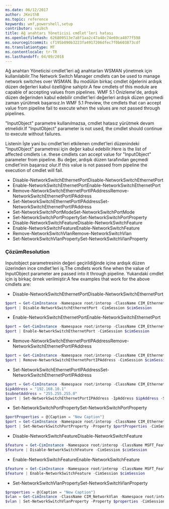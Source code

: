 ```yaml
---
ms.date: 06/12/2017
author: JKeithB
ms.topic: reference
keywords: wmf,powershell,setup
contributor: vaibch
title: Ağ anahtarı Yöneticisi cmdlet'leri hatası
ms.openlocfilehash: 626809513e7a8f1aa2c47a48c74e69ca4077f598
ms.sourcegitcommit: cf195b090b3223fa4917206dfec7f0b603873cdf
ms.translationtype: MT
ms.contentlocale: tr-TR
ms.lasthandoff: 04/09/2018
---
```

<span data-ttu-id="4d6ee-103">Ağ anahtarı Yöneticisi cmdlet'leri ağ anahtarları WSMAN yönetmek için kullanılabilir.</span><span class="sxs-lookup"><span data-stu-id="4d6ee-103">The Network Switch Manager cmdlets can be used to manage network switches over WSMAN.</span></span>
<span data-ttu-id="4d6ee-104">Bu modülün birkaç cmdlet öğelerini ardışık düzen değerleri kabul özelliğine sahiptir.</span><span class="sxs-lookup"><span data-stu-id="4d6ee-104">A few cmdlets of this module are capable of accepting values from pipelines.</span></span>
<span data-ttu-id="4d6ee-105">WMF 5.1 Önizleme'de, ardışık düzen değerinden kabul edebilir cmdlet'leri değerleri ardışık düzen geçmedi zaman yürütmek başarısız.</span><span class="sxs-lookup"><span data-stu-id="4d6ee-105">In WMF 5.1 Preview, the cmdlets that can accept value from pipeline fail to execute when the values are not passed through pipelines.</span></span>

<span data-ttu-id="4d6ee-106">"InputObject" parametre kullanılmazsa, cmdlet hatasız yürütmek devam etmelidir.</span><span class="sxs-lookup"><span data-stu-id="4d6ee-106">If "InputObject" parameter is not used, the cmdlet should continue to execute without failures.</span></span>

<span data-ttu-id="4d6ee-107">Listenin İşte yani bu cmdlet'leri etkilenen cmdlet'leri düzenindeki "InputObject" parametresi için değer kabul edebilir.</span><span class="sxs-lookup"><span data-stu-id="4d6ee-107">Here is the list of affected cmdlets i.e. these cmdlets can accept value for "InputObject" parameter from pipeline.</span></span>
<span data-ttu-id="4d6ee-108">Bu değer, ardışık düzen tarafından geçmedi cmdlet'inin başarısız olur.</span><span class="sxs-lookup"><span data-stu-id="4d6ee-108">If this value is not passed from pipeline the execution of cmdlet will fail.</span></span>

- <span data-ttu-id="4d6ee-109">Disable-NetworkSwitchEthernetPort</span><span class="sxs-lookup"><span data-stu-id="4d6ee-109">Disable-NetworkSwitchEthernetPort</span></span>
- <span data-ttu-id="4d6ee-110">Enable-NetworkSwitchEthernetPort</span><span class="sxs-lookup"><span data-stu-id="4d6ee-110">Enable-NetworkSwitchEthernetPort</span></span>
- <span data-ttu-id="4d6ee-111">Remove-NetworkSwitchEthernetPortIPAddress</span><span class="sxs-lookup"><span data-stu-id="4d6ee-111">Remove-NetworkSwitchEthernetPortIPAddress</span></span>
- <span data-ttu-id="4d6ee-112">Set-NetworkSwitchEthernetPortIPAddress</span><span class="sxs-lookup"><span data-stu-id="4d6ee-112">Set-NetworkSwitchEthernetPortIPAddress</span></span>
- <span data-ttu-id="4d6ee-113">Set-NetworkSwitchPortMode</span><span class="sxs-lookup"><span data-stu-id="4d6ee-113">Set-NetworkSwitchPortMode</span></span>
- <span data-ttu-id="4d6ee-114">Set-NetworkSwitchPortProperty</span><span class="sxs-lookup"><span data-stu-id="4d6ee-114">Set-NetworkSwitchPortProperty</span></span>
- <span data-ttu-id="4d6ee-115">Disable-NetworkSwitchFeature</span><span class="sxs-lookup"><span data-stu-id="4d6ee-115">Disable-NetworkSwitchFeature</span></span>
- <span data-ttu-id="4d6ee-116">Enable-NetworkSwitchFeature</span><span class="sxs-lookup"><span data-stu-id="4d6ee-116">Enable-NetworkSwitchFeature</span></span>
- <span data-ttu-id="4d6ee-117">Remove-NetworkSwitchVlan</span><span class="sxs-lookup"><span data-stu-id="4d6ee-117">Remove-NetworkSwitchVlan</span></span>
- <span data-ttu-id="4d6ee-118">Set-NetworkSwitchVlanProperty</span><span class="sxs-lookup"><span data-stu-id="4d6ee-118">Set-NetworkSwitchVlanProperty</span></span>

### <a name="resolution"></a><span data-ttu-id="4d6ee-119">Çözüm</span><span class="sxs-lookup"><span data-stu-id="4d6ee-119">Resolution</span></span>
<span data-ttu-id="4d6ee-120">Inputobject parametresinin değeri geçirildiğinde içine ardışık düzen üzerinden ince cmdlet'leri iş.</span><span class="sxs-lookup"><span data-stu-id="4d6ee-120">The cmdlets work fine when the value of InputObject parameter are passed into it through pipeline.</span></span> <span data-ttu-id="4d6ee-121">Yukarıdaki cmdlet için iş birkaç örnek verilmiştir:</span><span class="sxs-lookup"><span data-stu-id="4d6ee-121">A few examples that work for the above cmdlets are:</span></span>

- <span data-ttu-id="4d6ee-122">Disable-NetworkSwitchEthernetPort</span><span class="sxs-lookup"><span data-stu-id="4d6ee-122">Disable-NetworkSwitchEthernetPort</span></span>
```powershell
$port = Get-CimInstance -Namespace root/interop -ClassName CIM_EthernetPort -CimSession $cimSession | Select-Object -First 1
$port | Disable-NetworkSwitchEthernetPort -CimSession $cimSession
```

- <span data-ttu-id="4d6ee-123">Enable-NetworkSwitchEthernetPort</span><span class="sxs-lookup"><span data-stu-id="4d6ee-123">Enable-NetworkSwitchEthernetPort</span></span>
```powershell
$port = Get-CimInstance -Namespace root/interop -ClassName CIM_EthernetPort -CimSession $cimSession | Select-Object -First 1
$port | Enable-NetworkSwitchEthernetPort -CimSession $cimSession
```

- <span data-ttu-id="4d6ee-124">Remove-NetworkSwitchEthernetPortIPAddress</span><span class="sxs-lookup"><span data-stu-id="4d6ee-124">Remove-NetworkSwitchEthernetPortIPAddress</span></span>
```powershell
$port = Get-CimInstance -Namespace root/interop -ClassName CIM_EthernetPort -CimSession $cimSession | Select-Object -First 1
$port | Remove-NetworkSwitchEthernetPortIPAddress -CimSession $cimSession
```

- <span data-ttu-id="4d6ee-125">Set-NetworkSwitchEthernetPortIPAddress</span><span class="sxs-lookup"><span data-stu-id="4d6ee-125">Set-NetworkSwitchEthernetPortIPAddress</span></span>
```powershell
$port = Get-CimInstance -Namespace root/interop -ClassName CIM_EthernetPort -CimSession $cimSession | Select-Object -First 1
$ipAddress = "192.168.10.1"
$subnetAddress = "255.255.255.0"
$port | Set-NetworkSwitchEthernetPortIPAddress -IpAddress $ipAddress -SubnetAddress $subnetAddress -CimSession $cimSession
```

- <span data-ttu-id="4d6ee-126">Set-NetworkSwitchPortProperty</span><span class="sxs-lookup"><span data-stu-id="4d6ee-126">Set-NetworkSwitchPortProperty</span></span>
```powershell
$portProperties = @{Caption = "New Caption"}
$port = Get-CimInstance -Namespace root/interop -ClassName CIM_EthernetPort -CimSession $cimSession | Select-Object -First 1
$port | Set-NetworkSwitchPortProperty -Property $portProperties -CimSession $cimSession
```

- <span data-ttu-id="4d6ee-127">Disable-NetworkSwitchFeature</span><span class="sxs-lookup"><span data-stu-id="4d6ee-127">Disable-NetworkSwitchFeature</span></span>
```powershell
$feature = Get-CimInstance -Namespace root/interop -ClassName MSFT_Feature -CimSession $cimSession | Select-Object -First 1
$feature | Disable-NetworkSwitchFeature -CimSession $cimSession
```

- <span data-ttu-id="4d6ee-128">Enable-NetworkSwitchFeature</span><span class="sxs-lookup"><span data-stu-id="4d6ee-128">Enable-NetworkSwitchFeature</span></span>
```powershell
$feature = Get-CimInstance -Namespace root/interop -ClassName MSFT_Feature -CimSession $cimSession | Select-Object -First 1
$feature | Enable-NetworkSwitchFeature -CimSession $cimSession
```

- <span data-ttu-id="4d6ee-129">Set-NetworkSwitchVlanProperty</span><span class="sxs-lookup"><span data-stu-id="4d6ee-129">Set-NetworkSwitchVlanProperty</span></span>
```powershell
$properties = @{Caption = "New Caption"}
$vlan = Get-CimInstance -ClassName CIM_NetworkVlan -Namespace root/interop -CimSession $cimSession | Select-Object -First 1
$vlan | Set-NetworkSwitchVlanProperty -Property $properties -CimSession $cimSession
```